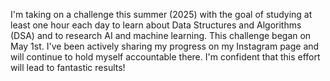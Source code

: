 I'm taking on a challenge this summer (2025) with the goal of studying at least one hour each day to learn about Data Structures and Algorithms (DSA) and to research AI and machine learning. This challenge began on May 1st. I've been actively sharing my progress on my Instagram page and will continue to hold myself accountable there. I'm confident that this effort will lead to fantastic results!
